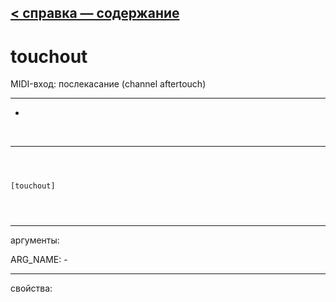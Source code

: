 [< справка — содержание](index.html)
---

# touchout


MIDI-вход: послекасание (channel aftertouch)

---

-
<br>


---


```



[touchout]


            
```

---
аргументы:

ARG_NAME: -<br>

---
свойства:


